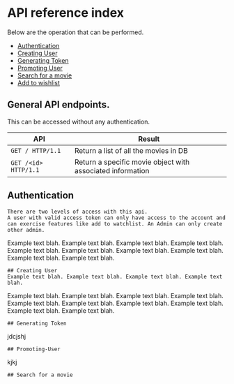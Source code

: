 # API reference index

Below are the operation that can be performed.
- [Authentication](#authentication) 
- [Creating User](#Creating-User) 
- [Generating Token](#Generating-Token)
- [Promoting User](#Promoting-User)
- [Search for a movie](#Search-for-a-movie)
- [Add to wishlist](#Add-to-wishlist)

## General API endpoints.
This can be accessed without any authentication.

|  API                   |  Result                                                      |
|------------------------|--------------------------------------------------------------|
| `GET / HTTP/1.1`       |  Return a list of all the movies in DB                       |
| `GET /<id>  HTTP/1.1`  |  Return a specific movie object with associated information  |

## Authentication
    There are two levels of access with this api.
    A user with valid access token can only have access to the account and can exercise features like add to watchlist. An Admin can only create other admin. 

Example text blah. Example text blah. Example text blah. Example text blah. 
Example text blah. Example text blah. Example text blah. Example text blah. 
Example text blah. Example text blah. 

    ## Creating User
    Example text blah. Example text blah. Example text blah. Example text blah. 
Example text blah. Example text blah. Example text blah. Example text blah. 
Example text blah. Example text blah. Example text blah. Example text blah. 
Example text blah. Example text blah. 

    ## Generating Token
jdcjshj

    ## Promoting-User
kjkj

    ## Search for a movie
